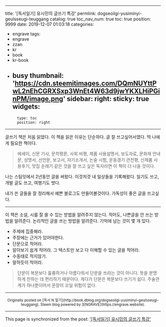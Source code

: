 
---
title: '[독서일기] 유시민의 글쓰기 특강'
permlink: dogseoilgi-yusiminyi-geulsseugi-teuggang
catalog: true
toc_nav_num: true
toc: true
position: 9999
date: 2019-12-07 01:03:18
categories:
- engrave
tags:
- engrave
- zzan
- kr
- book
- kr-book
- busy
thumbnail: 'https://cdn.steemitimages.com/DQmNUYttPwL2nEhCGRXSxp3WnEt4W63d9jwYKXLHiPGinPM/image.png'
sidebar:
    right:
        sticky: true
widgets:
    -
        type: toc
        position: right
---



글쓰기 책은 처음 읽었다. 이 책을 읽은 이유는 단순하다. 글 잘 쓰고싶어서였다. 딱 나에게 필요한 책이다. 

> 에세이, 신문 기사, 문학평론, 사회 비평, 제품 사용설명서, 보도자료, 문화재 안내문, 성명서, 선언문, 보고서, 자기소개서, 논술 시험, 운동경기 관전평, 신제품 사용후기, 맛집 순례기 같은 것을 잘 쓰고 싶은 독자라면 이 책이 더 나을 것이다.

나는 스팀잇에서 2년동안 글을 써왔다. 이것저것 내 일상들을 기록해왔다. 일기도 쓰고, 개발 글도 쓰고, 여행기도 썻다. 

내가 쓴 글들을 잘 정리해서 예쁜 블로그도 만들어볼것이다. 가독성이 좋은 글을 쓰고싶다.



---



이 책은 소설, 시를 잘 쓸 수 있는 방법을 알려주지 않는다. 적어도, 나쁜글을 안 쓰는 방법을 알려준다. 논리적인 글을 쓰는 방밥을 알려준다. 기억에 남는 것이 몇 개 있다. 


* 주제에 집중해라.
* 주장에는 근거가 있어야한다.
* 단문으로 적어라. 
* 알아보기 쉽게 적어라. 그 텍스트만 보고 다 이해할 수 있는 글을 적어라.
* 수동태로 적지않기.
* 말하듯이 적어라.

> 단문이 복문보다 훌륭하거나 아름다워서 단문을 쓰라는 것이 아니다. 뜻을 분명하게 전하는 데 편리하기 때문이다. 게다가 단문은 복문보다 쓰기가 쉽다. 주술관계가 하나뿐이어서 문장이 꼬일 위험이 없다.



***
<center><sup>Originally posted on [독서 N 일기](http://book.dblog.org/dogseoilgi-yusiminyi-geulsseugi-teuggang). Steem blog powered by [ENGRAVE](https://engrave.website).</sup></center>

- - -

This page is synchronized from the post: ['[독서일기] 유시민의 글쓰기 특강'](https://steemit.com/@jacobyu/dogseoilgi-yusiminyi-geulsseugi-teuggang)
